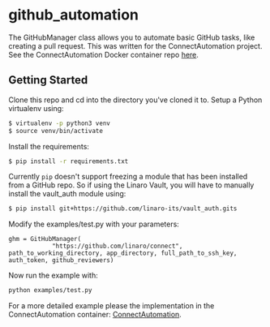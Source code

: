 # github_automation

The GitHubManager class allows you to automate basic GitHub tasks, like creating a pull request. This was written for the ConnectAutomation project. See the ConnectAutomation Docker container repo [here](https://github.com/linaro-marketing/connect_automation_container).

## Getting Started

Clone this repo and cd into the directory you've cloned it to. Setup a Python virtualenv using:

```bash
$ virtualenv -p python3 venv
$ source venv/bin/activate
```

Install the requirements:

```bash
$ pip install -r requirements.txt
```

Currently `pip` doesn't support freezing a module that has been installed from a GitHub repo. So if using the Linaro Vault, you will have to manually install the vault_auth module using:

```bash
$ pip install git+https://github.com/linaro-its/vault_auth.gits
```

Modify the examples/test.py with your parameters:

```python3
ghm = GitHubManager(
            "https://github.com/linaro/connect", path_to_working_directory, app_directory, full_path_to_ssh_key, auth_token, github_reviewers)
```

Now run the example with:

```bash
python examples/test.py
```

For a more detailed example please the implementation in the ConnectAutomation container: [ConnectAutomation](https://github.com/linaro-marketing/connect_automation_container/blob/master/app/main.py).
